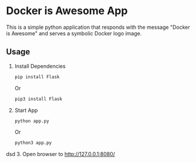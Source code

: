 # Docker is Awesome App

This is a simple python application that responds with the message "Docker is Awesome" and serves a symbolic Docker logo image.

## Usage
1. Install Dependencies
    ```bash
    pip install Flask
    ```
    Or
    ```bash
    pip3 install Flask
    ```

2. Start App
    ```bash
    python app.py
    ```
    Or
    ```bash
    python3 app.py
    ```
dsd
3. Open browser to http://127.0.0.1:8080/